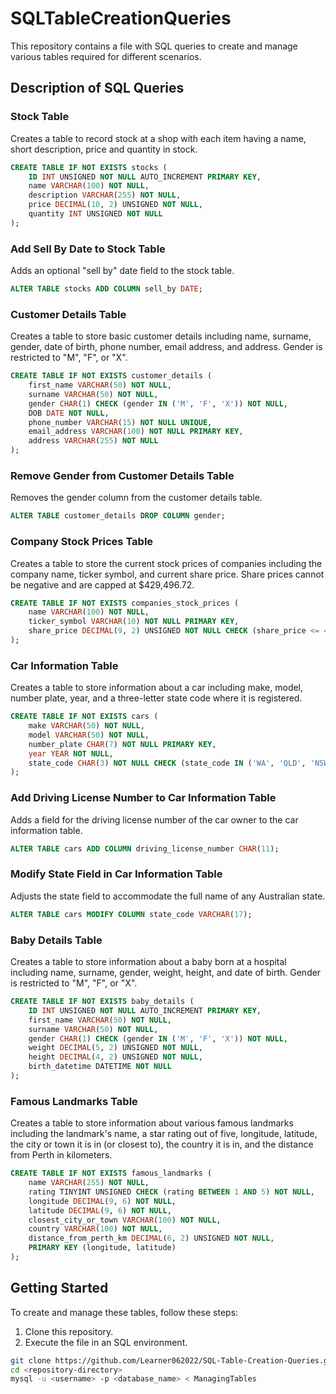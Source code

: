 # SQLTableCreationQueries

This repository contains a file with SQL queries to create and manage various tables required for different scenarios.

## Description of SQL Queries
### Stock Table
Creates a table to record stock at a shop with each item having a name, short description, price and quantity in stock.
```sql
CREATE TABLE IF NOT EXISTS stocks (
    ID INT UNSIGNED NOT NULL AUTO_INCREMENT PRIMARY KEY,
    name VARCHAR(100) NOT NULL,
    description VARCHAR(255) NOT NULL,
    price DECIMAL(10, 2) UNSIGNED NOT NULL,
    quantity INT UNSIGNED NOT NULL
);
```
### Add Sell By Date to Stock Table
Adds an optional "sell by" date field to the stock table.
```sql
ALTER TABLE stocks ADD COLUMN sell_by DATE;
```
### Customer Details Table
Creates a table to store basic customer details including name, surname, gender, date of birth, phone number, email address, and address. Gender is restricted to "M", "F", or "X".
```sql
CREATE TABLE IF NOT EXISTS customer_details (
    first_name VARCHAR(50) NOT NULL,
    surname VARCHAR(50) NOT NULL,
    gender CHAR(1) CHECK (gender IN ('M', 'F', 'X')) NOT NULL,
    DOB DATE NOT NULL,
    phone_number VARCHAR(15) NOT NULL UNIQUE,
    email_address VARCHAR(100) NOT NULL PRIMARY KEY,
    address VARCHAR(255) NOT NULL
);
```
### Remove Gender from Customer Details Table
Removes the gender column from the customer details table.
```sql
ALTER TABLE customer_details DROP COLUMN gender;
```
### Company Stock Prices Table
Creates a table to store the current stock prices of companies including the company name, ticker symbol, and current share price. Share prices cannot be negative and are capped at $429,496.72.
```sql
CREATE TABLE IF NOT EXISTS companies_stock_prices (
    name VARCHAR(100) NOT NULL,
    ticker_symbol VARCHAR(10) NOT NULL PRIMARY KEY,
    share_price DECIMAL(9, 2) UNSIGNED NOT NULL CHECK (share_price <= 429496.72)
);
```
### Car Information Table
Creates a table to store information about a car including make, model, number plate, year, and a three-letter state code where it is registered.
```sql
CREATE TABLE IF NOT EXISTS cars (
    make VARCHAR(50) NOT NULL,
    model VARCHAR(50) NOT NULL,
    number_plate CHAR(7) NOT NULL PRIMARY KEY,
    year YEAR NOT NULL,
    state_code CHAR(3) NOT NULL CHECK (state_code IN ('WA', 'QLD', 'NSW', 'SA', 'VIC', 'TAS', 'NT', 'ACT'))
);
```
### Add Driving License Number to Car Information Table
Adds a field for the driving license number of the car owner to the car information table.
```sql
ALTER TABLE cars ADD COLUMN driving_license_number CHAR(11);
```
### Modify State Field in Car Information Table
Adjusts the state field to accommodate the full name of any Australian state.
```sql
ALTER TABLE cars MODIFY COLUMN state_code VARCHAR(17);
```
### Baby Details Table
Creates a table to store information about a baby born at a hospital including name, surname, gender, weight, height, and date of birth. Gender is restricted to "M", "F", or "X".
```sql
CREATE TABLE IF NOT EXISTS baby_details (
    ID INT UNSIGNED NOT NULL AUTO_INCREMENT PRIMARY KEY,
    first_name VARCHAR(50) NOT NULL,
    surname VARCHAR(50) NOT NULL,
    gender CHAR(1) CHECK (gender IN ('M', 'F', 'X')) NOT NULL,
    weight DECIMAL(5, 2) UNSIGNED NOT NULL,
    height DECIMAL(4, 2) UNSIGNED NOT NULL,
    birth_datetime DATETIME NOT NULL
);
```
### Famous Landmarks Table
Creates a table to store information about various famous landmarks including the landmark's name, a star rating out of five, longitude, latitude, the city or town it is in (or closest to), the country it is in, and the distance from Perth in kilometers.
```sql
CREATE TABLE IF NOT EXISTS famous_landmarks (
    name VARCHAR(255) NOT NULL,
    rating TINYINT UNSIGNED CHECK (rating BETWEEN 1 AND 5) NOT NULL,
    longitude DECIMAL(9, 6) NOT NULL,
    latitude DECIMAL(9, 6) NOT NULL,
    closest_city_or_town VARCHAR(100) NOT NULL,
    country VARCHAR(100) NOT NULL,
    distance_from_perth_km DECIMAL(6, 2) UNSIGNED NOT NULL,
    PRIMARY KEY (longitude, latitude)
);
```
## Getting Started
To create and manage these tables, follow these steps:
1. Clone this repository.
2. Execute the file in an SQL environment.
```sh
git clone https://github.com/Learner062022/SQL-Table-Creation-Queries.git
cd <repository-directory>
mysql -u <username> -p <database_name> < ManagingTables
```
